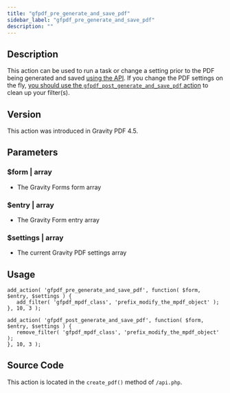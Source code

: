 ```yaml
---
title: "gfpdf_pre_generate_and_save_pdf"
sidebar_label: "gfpdf_pre_generate_and_save_pdf"
description: ""
---
```




## Description 

This action can be used to run a task or change a setting prior to the PDF being generated and saved [using the API](api_create_pdf.md). If you change the PDF settings on the fly, [you should use the `gfpdf_post_generate_and_save_pdf` action](gfpdf_post_generate_and_save_pdf.md) to clean up your filter(s). 

## Version 

This action was introduced in Gravity PDF 4.5.

## Parameters 

### $form | array
*  The Gravity Forms form array

### $entry | array
*  The Gravity Form entry array

### $settings | array
*  The current Gravity PDF settings array

## Usage 

```.language-php
add_action( 'gfpdf_pre_generate_and_save_pdf', function( $form, $entry, $settings ) {
   add_filter( 'gfpdf_mpdf_class', 'prefix_modify_the_mpdf_object' );
}, 10, 3 );

add_action( 'gfpdf_post_generate_and_save_pdf', function( $form, $entry, $settings ) {
   remove_filter( 'gfpdf_mpdf_class', 'prefix_modify_the_mpdf_object' );
}, 10, 3 );
```

## Source Code 

This action is located in the `create_pdf()` method of `/api.php`.